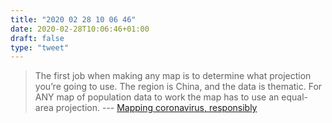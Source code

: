 ```yaml
---
title: "2020 02 28 10 06 46"
date: 2020-02-28T10:06:46+01:00
draft: false
type: "tweet"
---
```

> The first job when making any map is to determine what projection you’re going to use. The region is China, and the data is thematic. For ANY map of population data to work the map has to use an equal-area projection. --- [Mapping coronavirus, responsibly](https://www.esri.com/arcgis-blog/products/product/mapping/mapping-coronavirus-responsibly/)
